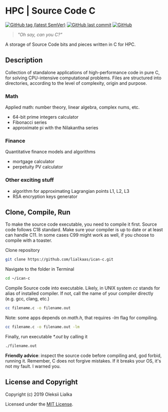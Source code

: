 # HPC | Source Code C
[![GitHub tag (latest SemVer)](https://img.shields.io/github/tag/lialkaas/hello-c.svg)](CHANGELOG.md)
[![GitHub last commit](https://img.shields.io/github/last-commit/lialkaas/hello-c.svg)](CHANGELOG.md)
[![GitHub](https://img.shields.io/github/license/lialkaas/hello-c.svg)](LICENSE.md)

>_"Oh say, can you C?"_

A storage of Source Code bits and pieces written in C for HPC.


## Description
Collection of standalone applications of high-performance code in pure C, for solving CPU-intensive computational problems. Files are structured into directories, according to the level of complexity, origin and purpose.

### Math
Applied math: number theory, linear algebra, complex nums, etc.
- 64-bit prime integers calculator
- Fibonacci series
- approximate pi with the Nilakantha series

### Finance
Quantitative finance models and algorithms
- mortgage calculator
- perpetuity PV calculator

### Other exciting stuff
- algorithm for approximating Lagrangian points L1, L2, L3
- RSA encryption keys generator


## Clone, Compile, Run
To make the source code executable, you need to compile it first. Source code follows C18 standard. Make sure your compiler is up to date or at least can handle C11. In some cases C99 might work as well, if you choose to compile with a toaster.

Clone repository
```bash
git clone https://github.com/lialkaas/ican-c.git
```

Navigate to the folder in Terminal
```bash
cd ~/ican-c
```

Compile Source code into executable. Likely, in UNIX system _cc_ stands for alias of installed compiler. If not, call the name of your compiler directly (e.g. gcc, clang, etc.)
```bash
cc filename.c -o filename.out
```

Note: some apps depends on _math.h_, that requires _-lm_ flag for compiling.
```bash
cc filename.c -o filename.out -lm
```

Finally, run executable _*.out_ by calling it
```bash
./filename.out
```

__Friendly advice__: inspect the source code before compiling and, god forbid, running it. Remember, C does not forgive mistakes. If it breaks your OS, it's not my fault. I warned you.


## License and Copyright
Copyright (c) 2019 Oleksii Lialka

Licensed under the [MIT License](LICENSE.md).

